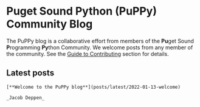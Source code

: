# Puget Sound Python (PuPPy) Community Blog

The PuPPy blog is a collaborative effort from members of the **Pu**get Sound **P**rogramming **Py**thon Community. We welcome posts from any member of the community. See the [Guide to Contributing](contributing/index) section for details.

## Latest posts

````{panels}
[**Welcome to the PuPPy blog**](posts/latest/2022-01-13-welcome)

_Jacob Deppen_

````
